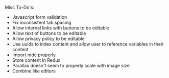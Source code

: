 Misc To-Do's:
- Javascript form validation
- Fix inconsistent tab spacing
- Allow internal links with buttons to be editable
- Allow text of buttons to be editable
- Allow privacy policy to be editable
- Use uuids to index content and allow user to reference variables in their content
- Import mdc properly
- Store content in Redux
- Parallax doesn't seem to properly scale with image size
- Combine like editors
